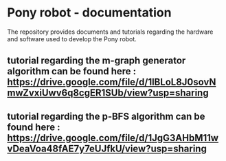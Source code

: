 # Pony robot - documentation

The repository provides documents and tutorials regarding the hardware and software used to develop the Pony robot.

## tutorial regarding the m-graph generator algorithm can be found here : https://drive.google.com/file/d/1lBLoL8J0sovNmwZvxiUwv6q8cgER1SUb/view?usp=sharing

## tutorial regarding the p-BFS algorithm can be found here : https://drive.google.com/file/d/1JgG3AHbM11wvDeaVoa48fAE7y7eUJfkU/view?usp=sharing
